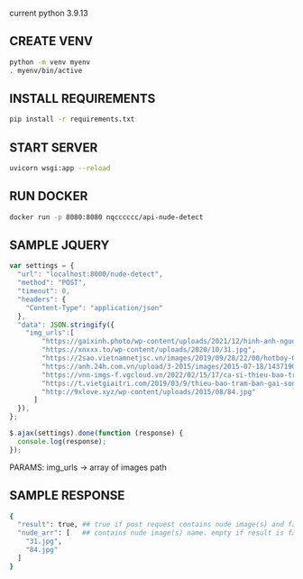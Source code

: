 current python 3.9.13

## CREATE VENV 

```bash
python -m venv myenv
. myenv/bin/active
```

## INSTALL REQUIREMENTS

```bash
pip install -r requirements.txt
```

## START SERVER

```bash
uvicorn wsgi:app --reload
```

## RUN DOCKER 

```bash
docker run -p 8080:8080 nqcccccc/api-nude-detect 
```

## SAMPLE JQUERY

```js
var settings = {
  "url": "localhost:8000/nude-detect",
  "method": "POST",
  "timeout": 0,
  "headers": {
    "Content-Type": "application/json"
  },
  "data": JSON.stringify({
    "img_urls":[
        "https://gaixinh.photo/wp-content/uploads/2021/12/hinh-anh-nguoi-dep.jpg",
        "https://xnxxx.to/wp-content/uploads/2020/10/31.jpg",
        "https://2sao.vietnamnetjsc.vn/images/2019/09/28/22/00/hotboy-02.jpg",
        "https://anh.24h.com.vn/upload/3-2015/images/2015-07-18/1437190628-1437120175-untitled-11.jpg",
        "https://vnn-imgs-f.vgcloud.vn/2022/02/15/17/ca-si-thieu-bao-trang-khoe-eo-thon-mong-cong-3.jpg",
        "https://t.vietgiaitri.com/2019/03/9/thieu-bao-tram-ban-gai-son-tung-dep-ruc-ro-va-su-that-ve-gia-the-b58.jpg",
        "http://9xlove.xyz/wp-content/uploads/2015/08/84.jpg"
      ]
  }),
};

$.ajax(settings).done(function (response) {
  console.log(response);
});
```

PARAMS: img_urls -> array of images path

## SAMPLE RESPONSE

```bash
{
  "result": true, ## true if post request contains nude image(s) and false otherwise
  "nude_arr": [   ## contains nude image(s) name. empty if result is false
    "31.jpg",
    "84.jpg"
  ]
}
```